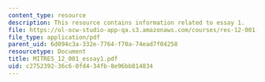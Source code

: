 ```yaml
---
content_type: resource
description: This resource contains information related to essay 1.
file: https://ol-ocw-studio-app-qa.s3.amazonaws.com/courses/res-12-001-topics-in-fluid-dynamics-spring-2010/c275239236c60fd434fb8e96bb814834_MITRES_12_001_essay1.pdf
file_type: application/pdf
parent_uid: 6d094c3a-332e-7764-f70a-74ead7f04258
resourcetype: Document
title: MITRES_12_001_essay1.pdf
uid: c2752392-36c6-0fd4-34fb-8e96bb814834
---
```

